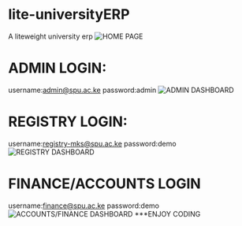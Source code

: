 # lite-universityERP
A liteweight university erp
![HOME PAGE](https://github.com/MartMbithi/lite-universityERP/blob/master/liteERP.png)
# ADMIN LOGIN:
username:admin@spu.ac.ke
password:admin
![ADMIN DASHBOARD](https://github.com/MartMbithi/lite-universityERP/blob/master/admindashboard.png)
# REGISTRY LOGIN:
username:registry-mks@spu.ac.ke
password:demo
![REGISTRY DASHBOARD](https://github.com/MartMbithi/lite-universityERP/blob/master/registrydashboard.png)
# FINANCE/ACCOUNTS LOGIN
username:finance@spu.ac.ke
password:demo
![ACCOUNTS/FINANCE DASHBOARD](https://github.com/MartMbithi/lite-universityERP/blob/master/financedashboard.png)
***ENJOY CODING
